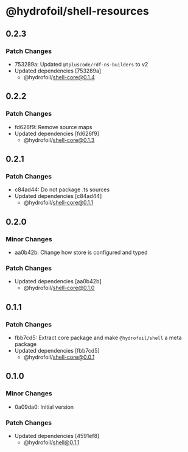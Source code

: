 # @hydrofoil/shell-resources

## 0.2.3

### Patch Changes

- 753289a: Updated `@tpluscode/rdf-ns-builders` to v2
- Updated dependencies [753289a]
  - @hydrofoil/shell-core@0.1.4

## 0.2.2

### Patch Changes

- fd626f9: Remove source maps
- Updated dependencies [fd626f9]
  - @hydrofoil/shell-core@0.1.3

## 0.2.1

### Patch Changes

- c84ad44: Do not package .ts sources
- Updated dependencies [c84ad44]
  - @hydrofoil/shell-core@0.1.1

## 0.2.0

### Minor Changes

- aa0b42b: Change how store is configured and typed

### Patch Changes

- Updated dependencies [aa0b42b]
  - @hydrofoil/shell-core@0.1.0

## 0.1.1

### Patch Changes

- fbb7cd5: Extract core package and make `@hydrofoil/shell` a meta package
- Updated dependencies [fbb7cd5]
  - @hydrofoil/shell-core@0.0.1

## 0.1.0

### Minor Changes

- 0a09da0: Initial version

### Patch Changes

- Updated dependencies [4591ef8]
  - @hydrofoil/shell@0.1.1
